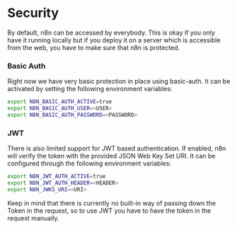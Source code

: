 # Security

By default, n8n can be accessed by everybody. This is okay if you only have it running
locally but if you deploy it on a server which is accessible from the web, you have
to make sure that n8n is protected.

### Basic Auth

Right now we have very basic protection in place using basic-auth. It can be activated
by setting the following environment variables:

```bash
export N8N_BASIC_AUTH_ACTIVE=true
export N8N_BASIC_AUTH_USER=<USER>
export N8N_BASIC_AUTH_PASSWORD=<PASSWORD>
```

### JWT

There is also limited support for JWT based authentication. If enabled, n8n will verify the token with the provided JSON Web Key Set URI. It can be configured through the following environment variables:

```bash
export N8N_JWT_AUTH_ACTIVE=true
export N8N_JWT_AUTH_HEADER=<HEADER>
export N8N_JWKS_URI=<URI>
```
Keep in mind that there is currently no built-in way of passing down the Token in the request, so to use JWT you have to have the token in the request manually.